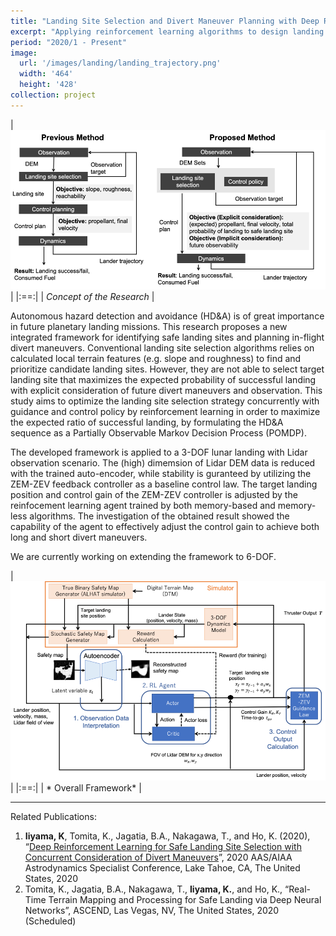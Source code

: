 ```yaml
---
title: "Landing Site Selection and Divert Maneuver Planning with Deep Reinforcement Learning"
excerpt: "Applying reinforcement learning algorithms to design landing site selection policy and closed-loop controller for hazard detection and avoidance"
period: "2020/1 - Present"
image: 
  url: '/images/landing/landing_trajectory.png'
  width: '464'
  height: '428'
collection: project
---
```


| ![landing_concept_972x493.png](/images/landing/landing_concept_972x493.png)|
|:==:|
| *Concept of the Research* |

Autonomous hazard detection and avoidance (HD&A) is of great importance in future planetary landing missions. This research proposes a new integrated framework for identifying safe landing sites and planning in-flight divert maneuvers. Conventional landing site selection algorithms relies on calculated local terrain features (e.g. slope and roughness) to find and prioritize candidate landing sites. However, they are not able to select target landing site that maximizes the expected probability of successful landing with explicit consideration of future divert maneuvers and observation. This study aims to optimize the landing site selection strategy concurrently with guidance and control policy by reinforcement learning in order to maximize the expected ratio of successful landing, by formulating the HD&A sequence as a Partially Observable Markov Decision Process (POMDP). 

The developed framework is applied to a 3-DOF lunar landing with Lidar observation scenario. The (high) dimemsion of Lidar DEM data is reduced with the trained auto-encoder, while stability is guranteed by utilizing the ZEM-ZEV feedback controller as a baseline control law. The target landing position and control gain of the ZEM-ZEV controller is adjusted by the reinfocement learning agent trained by both memory-based and memory-less algorithms. The investigation of the obtained result showed the capability of the agent to effectively adjust the control gain to achieve both long and short divert maneuvers. 

We are currently working on extending the framework to 6-DOF. 

| ![landing_method-970x613.png](/images/landing/landing_method_970x613.png)|
|:==:|
| * Overall Framework* |

---
Related Publications:
1. **Iiyama, K**, Tomita, K., Jagatia, B.A., Nakagawa, T., and Ho, K. (2020), “[Deep Reinforcement Learning for Safe Landing Site Selection with Concurrent Consideration of Divert Maneuvers](/files/ASC_2020_iiyama.pdf)”, 2020 AAS/AIAA Astrodynamics Specialist Conference, Lake Tahoe, CA, The United States, 2020
2. Tomita, K., Jagatia, B.A., Nakagawa, T., **Iiyama, K.**, and Ho, K., “Real-Time Terrain Mapping and Processing for Safe Landing via Deep Neural Networks”, ASCEND, Las Vegas, NV, The United States, 2020 (Scheduled)